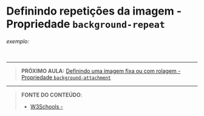 # Definindo repetições da imagem - **Propriedade `background-repeat`**



###### exemplo:

``` css

```





***

> **PRÓXIMO AULA:** [Definindo uma imagem fixa ou com rolagem - Propriedade `background-attachment`](../3.4-background-attachment)

***


> **FONTE DO CONTEÚDO**:
>
> - [W3Schools - ]()
